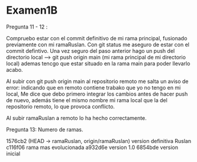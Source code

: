 # Examen1B
Pregunta 11 - 12 :

Compruebo estar con el commit definitivo de mi rama principal, fusionado previamente con mi ramaRuslan. 
Con git status me aseguro de estar con el commit defintivo.
Una vez seguro del paso anterior hago un push del directorio local --> git push origin main (mi rama principal de mi directorio local) 
ademas tencgo que estar situado en la rama main para poder llevarlo acabo. 

Al subir con git push origin main al repositorio remoto me salta un aviso de error: indicando que en remoto contiene trabako que yo no tengo en mi local, Me dice que debo primero 
integrar los cambios antes de hacer push de nuevo, además tiene el mismo nombre mi rama local que la del repositorio remoto, lo que provoca conflicto.

Al subir ramaRuslan a remoto lo ha hecho correctamente.

Pregunta 13: Numero de ramas.

1576cb2 (HEAD -> ramaRuslan, origin/ramaRuslan) version definitiva Ruslan
c116f06 rama mas evolucionada
a932d6e version 1.0
6854bde version inicial
